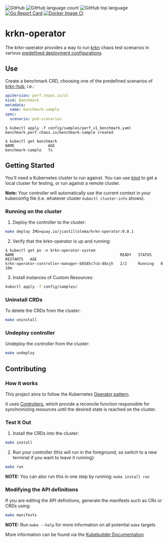 ![GitHub](https://img.shields.io/github/license/josecastillolema/krkn-operator)
![GitHub language count](https://img.shields.io/github/languages/count/josecastillolema/krkn-operator)
![GitHub top language](https://img.shields.io/github/languages/top/josecastillolema/krkn-operator)
[![Go Report Card](https://goreportcard.com/badge/github.com/josecastillolema/krkn-operator)](https://goreportcard.com/report/github.com/josecastillolema/krkn-operator)
[![Docker Image CI](https://github.com/josecastillolema/krkn-operator/actions/workflows/docker-image.yml/badge.svg)](https://github.com/josecastillolema/krkn-operator/actions/workflows/docker-image.yml)

# krkn-operator
The krkn-operator provides a way to run [krkn](https://github.com/redhat-chaos/krkn) chaos test scenarios in various [predefined deployment configurations](https://github.com/redhat-chaos/krkn-hub).

## Use
Create a benchmark CRD, choosing one of the predefined scenarios of [krkn-hub](https://github.com/redhat-chaos/krkn-hub), i.e.:
```yaml
apiVersion: perf.chaos.io/v1
kind: Benchmark
metadata:
  name: benchmark-sample
spec:
  scenario: pod-scenarios
```

```
$ kubectl apply -f config/samples/perf_v1_benchmark.yaml
benchmark.perf.chaos.io/benchmark-sample created

$ kubectl get benchmark
NAME               AGE
benchmark-sample   7s
```

## Getting Started
You’ll need a Kubernetes cluster to run against. You can use [kind](https://sigs.k8s.io/kind) to get a local cluster for testing, or run against a remote cluster.

**Note:** Your controller will automatically use the current context in your kubeconfig file (i.e. whatever cluster `kubectl cluster-info` shows).

### Running on the cluster
1. Deploy the controller to the cluster:

```sh
make deploy IMG=quay.io/jcastillolema/krkn-operator:0.0.1
```

2. Verify that the krkn-operator is up and running:
```
$ kubectl get po -n krkn-operator-system
NAME                                               READY   STATUS    RESTARTS   AGE
krkn-operator-controller-manager-b8585c7cb-88xjh   2/2     Running   0          18m
```

3. Install instances of Custom Resources:

```sh
kubectl apply -f config/samples/
```

### Uninstall CRDs
To delete the CRDs from the cluster:

```sh
make uninstall
```

### Undeploy controller
Undeploy the controller from the cluster:

```sh
make undeploy
```

## Contributing


### How it works
This project aims to follow the Kubernetes [Operator pattern](https://kubernetes.io/docs/concepts/extend-kubernetes/operator/).

It uses [Controllers](https://kubernetes.io/docs/concepts/architecture/controller/),
which provide a reconcile function responsible for synchronizing resources until the desired state is reached on the cluster.

### Test It Out
1. Install the CRDs into the cluster:

```sh
make install
```

2. Run your controller (this will run in the foreground, so switch to a new terminal if you want to leave it running):

```sh
make run
```

**NOTE:** You can also run this in one step by running: `make install run`

### Modifying the API definitions
If you are editing the API definitions, generate the manifests such as CRs or CRDs using:

```sh
make manifests
```

**NOTE:** Run `make --help` for more information on all potential `make` targets

More information can be found via the [Kubebuilder Documentation](https://book.kubebuilder.io/introduction.html)

